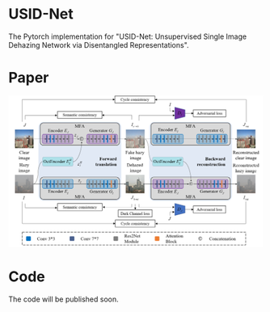 # USID-Net
The Pytorch implementation for "USID-Net: Unsupervised Single Image Dehazing Network via Disentangled Representations".

# Paper
![image](./figures/framework.png)

# Code
The code will be published soon.
